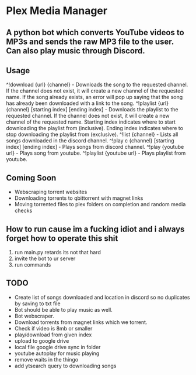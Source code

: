 # Plex Media Manager
## A python bot which converts YouTube videos to MP3s and sends the raw MP3 file to the user. Can also play music through Discord. 

## Usage
^!download {url} {channel} - Downloads the song to the requested channel. If the channel does not exist, it will create a new channel of the requested name. If the song already exists, an error will pop up saying that the song has already been downloaded with a link to the song.
^!playlist {url} {channel} [starting index] [ending index] - Downloads the playlist to the requested channel. If the channel does not exist, it will create a new channel of the requested name. Starting index indicates where to start downloading the playlist from (inclusive). Ending index indicates where to stop downloading the playlist from (exclusive).
^!list {channel} - Lists all songs downloaded in the discord channel.
^!play c {channel} [starting index] [ending index] - Plays songs from discord channel.
^!play {youtube url} - Plays song from youtube.
^!playlist {youtube url} - Plays playlist from youtube.

## Coming Soon
- Webscraping torrent websites
- Downloading torrents to qbittorrent with magnet links
- Moving torrented files to plex folders on completion and random media checks


## How to run cause im a fucking idiot and i always forget how to operate this shit
1. run main.py retards its not that hard
2. invite the bot to ur server
3. run commands

## TODO
- Create list of songs downloaded and location in discord so no duplicates by saving to txt file
- Bot should be able to play music as well.
- Bot webscraper.
- Download torrents from magnet links which we torrent.
- Check if video is 8mb or smaller
- play/download from given index
- upload to google drive
- local file google drive sync in folder
- youtube autoplay for music playing
- remove waits in the thingo
- add ytsearch query to downloading songs